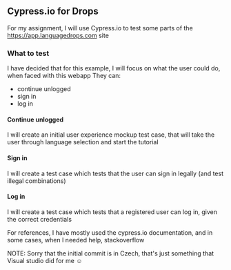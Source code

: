 ## Cypress.io for Drops

For my assignment, I will use Cypress.io to test some parts of the https://app.languagedrops.com site

### What to test

I have decided that for this example, I will focus on what the user could do, when faced with this webapp
They can:
  - continue unlogged
  - sign in
  - log in

#### Continue unlogged

I will create an initial user experience mockup test case, that will take the user through language selection and start the tutorial

#### Sign in

I will create a test case which tests that the user can sign in legally (and test illegal combinations)

#### Log in

I will create a test case which tests that a registered user can log in, given the correct credentials

For references, I have mostly used the cypress.io documentation, and in some cases, when I needed help, stackoverflow

NOTE: Sorry that the initial commit is in Czech, that's just something that Visual studio did for me ☺
